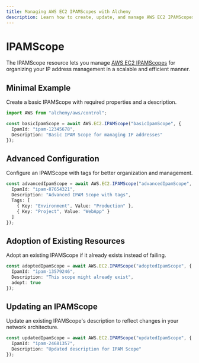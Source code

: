 ```yaml
---
title: Managing AWS EC2 IPAMScopes with Alchemy
description: Learn how to create, update, and manage AWS EC2 IPAMScopes using Alchemy Cloud Control.
---
```


# IPAMScope

The IPAMScope resource lets you manage [AWS EC2 IPAMScopes](https://docs.aws.amazon.com/ec2/latest/userguide/) for organizing your IP address management in a scalable and efficient manner.

## Minimal Example

Create a basic IPAMScope with required properties and a description.

```ts
import AWS from "alchemy/aws/control";

const basicIpamScope = await AWS.EC2.IPAMScope("basicIpamScope", {
  IpamId: "ipam-12345678",
  Description: "Basic IPAM Scope for managing IP addresses"
});
```

## Advanced Configuration

Configure an IPAMScope with tags for better organization and management.

```ts
const advancedIpamScope = await AWS.EC2.IPAMScope("advancedIpamScope", {
  IpamId: "ipam-87654321",
  Description: "Advanced IPAM Scope with tags",
  Tags: [
    { Key: "Environment", Value: "Production" },
    { Key: "Project", Value: "WebApp" }
  ]
});
```

## Adoption of Existing Resources

Adopt an existing IPAMScope if it already exists instead of failing.

```ts
const adoptedIpamScope = await AWS.EC2.IPAMScope("adoptedIpamScope", {
  IpamId: "ipam-13579246",
  Description: "This scope might already exist",
  adopt: true
});
```

## Updating an IPAMScope

Update an existing IPAMScope's description to reflect changes in your network architecture.

```ts
const updatedIpamScope = await AWS.EC2.IPAMScope("updatedIpamScope", {
  IpamId: "ipam-24681357",
  Description: "Updated description for IPAM Scope"
});
```